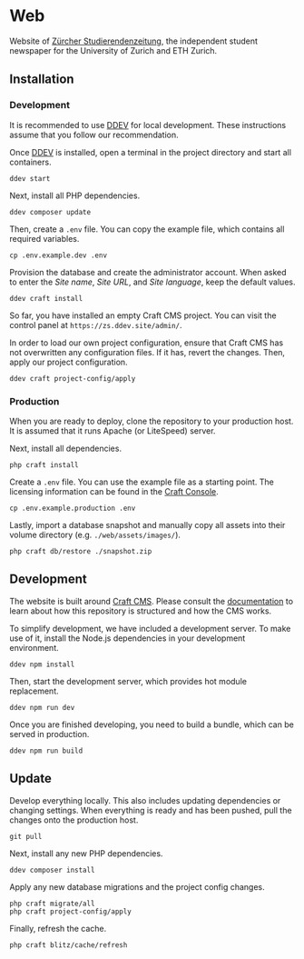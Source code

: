 # Web

Website of [Zürcher Studierendenzeitung](https://www.zsonline.ch), the
independent student newspaper for the University of Zurich and ETH Zurich.

## Installation

### Development

It is recommended to use [DDEV](https://ddev.readthedocs.io/en/stable/) for
local development. These instructions assume that you follow our recommendation.

Once [DDEV](https://ddev.readthedocs.io/en/stable/) is installed, open a
terminal in the project directory and start all containers.

```
ddev start
```

Next, install all PHP dependencies.

```
ddev composer update
```

Then, create a `.env` file. You can copy the example file, which contains all
required variables.

```
cp .env.example.dev .env
```

Provision the database and create the administrator account. When asked to
enter the _Site name_, _Site URL_, and _Site language_, keep the default
values.

```
ddev craft install
```

So far, you have installed an empty Craft CMS project. You can visit the control
panel at `https://zs.ddev.site/admin/`.

In order to load our own project configuration, ensure that Craft CMS has not
overwritten any configuration files. If it has, revert the changes. Then, apply
our project configuration.

```
ddev craft project-config/apply
```

### Production

When you are ready to deploy, clone the repository to your production host. It
is assumed that it runs Apache (or LiteSpeed) server.

Next, install all dependencies.

```
php craft install
```

Create a `.env` file. You can use the example file as a starting point. The
licensing information can be found in the
[Craft Console](https://console.craftcms.com/).

```
cp .env.example.production .env
```

Lastly, import a database snapshot and manually copy all assets into their
volume directory (e.g. `./web/assets/images/`).

```
php craft db/restore ./snapshot.zip
```

## Development

The website is built around [Craft CMS](https://craftcms.com/). Please consult
the [documentation](https://craftcms.com/docs/) to learn about how this
repository is structured and how the CMS works.

To simplify development, we have included a development server. To make use of
it, install the Node.js dependencies in your development environment.

```
ddev npm install
```

Then, start the development server, which provides hot module replacement.

```
ddev npm run dev
```

Once you are finished developing, you need to build a bundle, which can be
served in production.

```
ddev npm run build
```

## Update

Develop everything locally. This also includes updating dependencies or changing
settings. When everything is ready and has been pushed, pull the changes onto
the production host.

```
git pull
```

Next, install any new PHP dependencies.

```
ddev composer install
```

Apply any new database migrations and the project config changes.

```
php craft migrate/all
php craft project-config/apply
```

Finally, refresh the cache.

```
php craft blitz/cache/refresh
```
